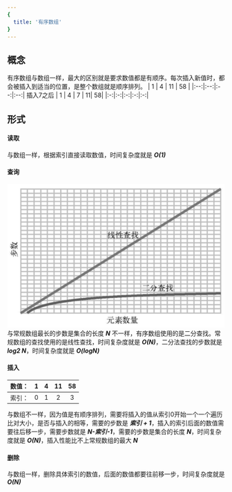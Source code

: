 ```yaml
---
{
  title: '有序数组'
}
---
```

## 概念
有序数组与数组一样，最大的区别就是要求数值都是有顺序。每次插入新值时，都会被插入到适当的位置，是整个数组就是顺序排列。
| 1 | 4 | 11 | 58 |
|:--:|:--:|:--:|:--:|
插入7之后
| 1 | 4 | 7 | 11| 58|
|:-:|:-:|:-:|:-:|:-:|

## 形式
#### 读取
  与数组一样，根据索引直接读取数值，时间复杂度就是 *__O(1)__*

#### 查询
![](/img/erfenchazhao.jpg)
与常规数组最长的步数是集合的长度 *__N__* 不一样，有序数组使用的是二分查找。常规数组的查找使用的是线性查找，时间复杂度就是 *__O(N)__*，二分法查找的步数就是 *__log2 N__*，时间复杂度就是 *__O(logN)__*

#### 插入
数值：| 1 | 4 | 11| 58|
-|:--:|:--:|:--:|:--:|
索引：|  0 |  1 |  2 | 3  |
与数组不一样，因为值是有顺序排列，需要将插入的值从索引0开始一个一个遍历比对大小，是否与插入的相等，需要的步数是 *__索引 + 1__*，插入的索引后面的数值需要往后移一步，需要步数就是 *__N-索引-1__*，需要的步数是集合的长度 *__N__*，时间复杂度就是 *__O(N)__*，插入性能比不上常规数组的最大 *__N__*
#### 删除
与数组一样，删除具体索引的数值，后面的数值都要往前移一步，时间复杂度就是 *__O(N)__*
